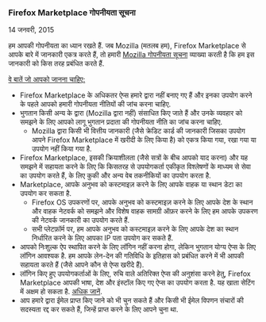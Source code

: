 ### Firefox Marketplace गोपनीयता सूचना
14 जनवरी, 2015

हम आपकी गोपनीयता का ध्यान रखते हैं. जब Mozilla (मतलब हम), Firefox Marketplace से आपके बारे में जानकारी एकत्र करते हैं, तो हमारी [Mozilla गोपनीयता सूचना](https://www.mozilla.org/privacy/) व्याख्या करती है कि हम इस जानकारी को किस तरह प्रबंधित करते हैं.

<u>वे बातें जो आपको जानना चाहिए:</u>

- Firefox Marketplace के अधिकतर ऐप्स हमारे द्वारा नहीं बनाए गए हैं और इनका उपयोग करने के पहले आपको हमारी गोपनीयता नीतियों की जांच करना चाहिए.
- भुगतान किसी अन्य के द्वारा (Mozilla द्वारा नहीं) संसाधित किए जाते हैं और उनके व्यवहार को समझने के लिए आपको लागू भुगतान प्रदाता की गोपनीयता नीति का जांच करना चाहिए.
  - Mozilla द्वारा किसी भी वित्तीय जानकारी (जैसे क्रेडिट कार्ड की जानकारी जिसका उपयोग आपने Firefox Marketplace में खरीदी के लिए किया है) को एकत्र किया गया, रखा गया या उपयोग नहीं किया गया है.
- Firefox Marketplace, इसकी क्रियाशीलता (जैसे सत्रों के बीच आपको याद करना) और यह समझने में सहायता करने के लिए कि किसतरह से उपयोगकर्ता एकीकृत विश्लेषणों के माध्यम से सेवा का उपयोग करते हैं, के लिए कुकी और अन्य वेब तकनीकियों का उपयोग करता है.
- Marketplace,  आपके अनुभव को कस्टमाइज़ करने के लिए आपके वाहक या स्थान डेटा का उपयोग कर सकता है.
  - Firefox OS उपकरणों पर, आपके अनुभव को कस्टमाइज़ करने के लिए आपके देश के स्थान और वाहक नेटवर्क को समझने और विशेष वाहक सामग्री ऑफ़र करने के लिए हम आपके उपकरण की नेटवर्क जानकारी का उपयोग करते हैं.
  - सभी प्लेटफ़ॉर्म पर, हम आपके अनुभव को कस्टमाइज़ करने के लिए आपके देश का स्थान निर्धारित करने के लिए आपका IP पता उपयोग कर सकते हैं.
- आपको निःशुल्क ऐप स्थापित करने के लिए लॉगिन नहीं करना होगा, लेकिन भुगतान योग्य ऐप्स के लिए लॉगिन आवश्यक है. हम आपके लेन-देन की गतिविधि के इतिहास को प्रबंधित करने में भी आपकी सहायता करते हैं (जैसे आपने कौन से ऐप्स खरीदे हैं).
- लॉगिन किए हुए उपयोगकर्ताओं के लिए, रुचि वाले अतिरिक्त ऐप्स की अनुशंसा करने हेतु, Firefox Marketplace आपकी भाषा, देश और इंस्टॉल किए गए ऐप्स का उपयोग करता है.  यह खाता सेटिंग में अक्षम हो सकता है. [अधिक जानें](https://support.mozilla.org/kb/recommendations-marketplace).
- आप हमारे द्वारा ईमेल प्राप्त किए जाने को भी चुन सकते हैं और किसी भी ईमेल विपणन संचारों की सदस्यता रद्द कर सकते हैं, जिन्हें प्राप्त करने के लिए आपने चुना था.
